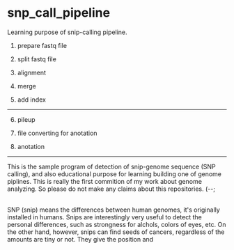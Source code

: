 # snp_call_pipeline
Learning purpose of snip-calling pipeline.

1. prepare fastq file

2. split fastq file

3. alignment

4. merge

5. add index

-----------------------

6. pileup

7. file converting for anotation

8. anotation

-----------------------
This is the sample program of detection of snip-genome sequence (SNP calling), and also educational purpose for learning building one of genome piplines.
This is really the first commition of my work about genome analyzing.
So please do not make any claims about this repositories. (--;

<br> 
SNP (snip) means the differences between human genomes, it's originally installed in humans. Snips are interestingly very useful to detect the personal differences, such as strongness for alchols, colors of eyes, etc. On the other hand, however, snips can find seeds of cancers, regardless of the amounts are tiny or not. They give the position and 
